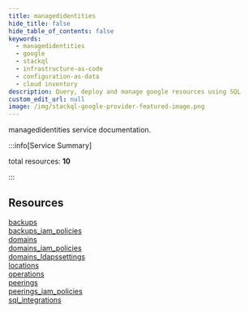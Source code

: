```yaml
---
title: managedidentities
hide_title: false
hide_table_of_contents: false
keywords:
  - managedidentities
  - google
  - stackql
  - infrastructure-as-code
  - configuration-as-data
  - cloud inventory
description: Query, deploy and manage google resources using SQL
custom_edit_url: null
image: /img/stackql-google-provider-featured-image.png
---
```


managedidentities service documentation.

:::info[Service Summary]

total resources: __10__  

:::

## Resources
<div class="row">
<div class="providerDocColumn">
<a href="/managedidentities/backups/">backups</a><br />
<a href="/managedidentities/backups_iam_policies/">backups_iam_policies</a><br />
<a href="/managedidentities/domains/">domains</a><br />
<a href="/managedidentities/domains_iam_policies/">domains_iam_policies</a><br />
<a href="/managedidentities/domains_ldapssettings/">domains_ldapssettings</a>
</div>
<div class="providerDocColumn">
<a href="/managedidentities/locations/">locations</a><br />
<a href="/managedidentities/operations/">operations</a><br />
<a href="/managedidentities/peerings/">peerings</a><br />
<a href="/managedidentities/peerings_iam_policies/">peerings_iam_policies</a><br />
<a href="/managedidentities/sql_integrations/">sql_integrations</a>
</div>
</div>